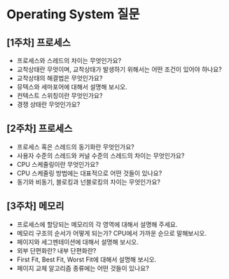 # Operating System 질문

## [1주차] 프로세스

- 프로세스와 스레드의 차이는 무엇인가요?
- 교착상태란 무엇이며, 교착상태가 발생하기 위해서는 어떤 조건이 있어야 하나요?
- 교착상태의 해결법은 무엇인가요?
- 뮤텍스와 세마포어에 대해서 설명해 보시오.
- 컨텍스트 스위칭이란 무엇인가요?
- 경쟁 상태란 무엇인가요?

## [2주차] 프로세스

- 프로세스 혹은 스레드의 동기화란 무엇인가요?
- 사용자 수준의 스레드와 커널 수준의 스레드의 차이는 무엇인가요?
- CPU 스케줄링이란 무엇인가요?
- CPU 스케줄링 방법에는 대표적으로 어떤 것들이 있나요?
- 동기와 비동기, 블로킹과 넌블로킹의 차이는 무엇인가요?

## [3주차] 메모리

- 프로세스에 할당되는 메모리의 각 영역에 대해서 설명해 주세요.
- 메모리 구조의 순서가 어떻게 되는가? CPU에서 가까운 순으로 말해보시오.
- 페이지와 세그멘테이션에 대해서 설명해 보시오.
- 외부 단편화란? 내부 단편화란?
- First Fit, Best Fit, Worst Fit에 대해서 설명해 보시오.
- 페이지 교체 알고리즘 종류에는 어떤 것들이 있나요?
